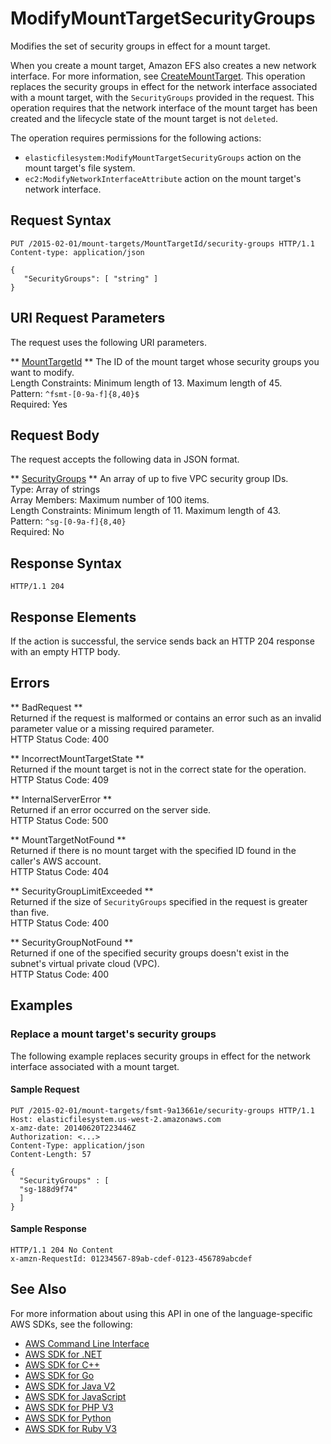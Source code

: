 # ModifyMountTargetSecurityGroups<a name="API_ModifyMountTargetSecurityGroups"></a>

Modifies the set of security groups in effect for a mount target\.

When you create a mount target, Amazon EFS also creates a new network interface\. For more information, see [CreateMountTarget](API_CreateMountTarget.md)\. This operation replaces the security groups in effect for the network interface associated with a mount target, with the `SecurityGroups` provided in the request\. This operation requires that the network interface of the mount target has been created and the lifecycle state of the mount target is not `deleted`\. 

The operation requires permissions for the following actions:
+  `elasticfilesystem:ModifyMountTargetSecurityGroups` action on the mount target's file system\. 
+  `ec2:ModifyNetworkInterfaceAttribute` action on the mount target's network interface\. 

## Request Syntax<a name="API_ModifyMountTargetSecurityGroups_RequestSyntax"></a>

```
PUT /2015-02-01/mount-targets/MountTargetId/security-groups HTTP/1.1
Content-type: application/json

{
   "SecurityGroups": [ "string" ]
}
```

## URI Request Parameters<a name="API_ModifyMountTargetSecurityGroups_RequestParameters"></a>

The request uses the following URI parameters\.

 ** [MountTargetId](#API_ModifyMountTargetSecurityGroups_RequestSyntax) **   <a name="efs-ModifyMountTargetSecurityGroups-request-MountTargetId"></a>
The ID of the mount target whose security groups you want to modify\.  
Length Constraints: Minimum length of 13\. Maximum length of 45\.  
Pattern: `^fsmt-[0-9a-f]{8,40}$`   
Required: Yes

## Request Body<a name="API_ModifyMountTargetSecurityGroups_RequestBody"></a>

The request accepts the following data in JSON format\.

 ** [SecurityGroups](#API_ModifyMountTargetSecurityGroups_RequestSyntax) **   <a name="efs-ModifyMountTargetSecurityGroups-request-SecurityGroups"></a>
An array of up to five VPC security group IDs\.  
Type: Array of strings  
Array Members: Maximum number of 100 items\.  
Length Constraints: Minimum length of 11\. Maximum length of 43\.  
Pattern: `^sg-[0-9a-f]{8,40}`   
Required: No

## Response Syntax<a name="API_ModifyMountTargetSecurityGroups_ResponseSyntax"></a>

```
HTTP/1.1 204
```

## Response Elements<a name="API_ModifyMountTargetSecurityGroups_ResponseElements"></a>

If the action is successful, the service sends back an HTTP 204 response with an empty HTTP body\.

## Errors<a name="API_ModifyMountTargetSecurityGroups_Errors"></a>

 ** BadRequest **   
Returned if the request is malformed or contains an error such as an invalid parameter value or a missing required parameter\.  
HTTP Status Code: 400

 ** IncorrectMountTargetState **   
Returned if the mount target is not in the correct state for the operation\.  
HTTP Status Code: 409

 ** InternalServerError **   
Returned if an error occurred on the server side\.  
HTTP Status Code: 500

 ** MountTargetNotFound **   
Returned if there is no mount target with the specified ID found in the caller's AWS account\.  
HTTP Status Code: 404

 ** SecurityGroupLimitExceeded **   
Returned if the size of `SecurityGroups` specified in the request is greater than five\.  
HTTP Status Code: 400

 ** SecurityGroupNotFound **   
Returned if one of the specified security groups doesn't exist in the subnet's virtual private cloud \(VPC\)\.  
HTTP Status Code: 400

## Examples<a name="API_ModifyMountTargetSecurityGroups_Examples"></a>

### Replace a mount target's security groups<a name="API_ModifyMountTargetSecurityGroups_Example_1"></a>

 The following example replaces security groups in effect for the network interface associated with a mount target\. 

#### Sample Request<a name="API_ModifyMountTargetSecurityGroups_Example_1_Request"></a>

```
PUT /2015-02-01/mount-targets/fsmt-9a13661e/security-groups HTTP/1.1
Host: elasticfilesystem.us-west-2.amazonaws.com
x-amz-date: 20140620T223446Z
Authorization: <...>
Content-Type: application/json
Content-Length: 57

{
  "SecurityGroups" : [
  "sg-188d9f74"
  ]
}
```

#### Sample Response<a name="API_ModifyMountTargetSecurityGroups_Example_1_Response"></a>

```
HTTP/1.1 204 No Content
x-amzn-RequestId: 01234567-89ab-cdef-0123-456789abcdef
```

## See Also<a name="API_ModifyMountTargetSecurityGroups_SeeAlso"></a>

For more information about using this API in one of the language\-specific AWS SDKs, see the following:
+  [AWS Command Line Interface](https://docs.aws.amazon.com/goto/aws-cli/elasticfilesystem-2015-02-01/ModifyMountTargetSecurityGroups) 
+  [AWS SDK for \.NET](https://docs.aws.amazon.com/goto/DotNetSDKV3/elasticfilesystem-2015-02-01/ModifyMountTargetSecurityGroups) 
+  [AWS SDK for C\+\+](https://docs.aws.amazon.com/goto/SdkForCpp/elasticfilesystem-2015-02-01/ModifyMountTargetSecurityGroups) 
+  [AWS SDK for Go](https://docs.aws.amazon.com/goto/SdkForGoV1/elasticfilesystem-2015-02-01/ModifyMountTargetSecurityGroups) 
+  [AWS SDK for Java V2](https://docs.aws.amazon.com/goto/SdkForJavaV2/elasticfilesystem-2015-02-01/ModifyMountTargetSecurityGroups) 
+  [AWS SDK for JavaScript](https://docs.aws.amazon.com/goto/AWSJavaScriptSDK/elasticfilesystem-2015-02-01/ModifyMountTargetSecurityGroups) 
+  [AWS SDK for PHP V3](https://docs.aws.amazon.com/goto/SdkForPHPV3/elasticfilesystem-2015-02-01/ModifyMountTargetSecurityGroups) 
+  [AWS SDK for Python](https://docs.aws.amazon.com/goto/boto3/elasticfilesystem-2015-02-01/ModifyMountTargetSecurityGroups) 
+  [AWS SDK for Ruby V3](https://docs.aws.amazon.com/goto/SdkForRubyV3/elasticfilesystem-2015-02-01/ModifyMountTargetSecurityGroups) 